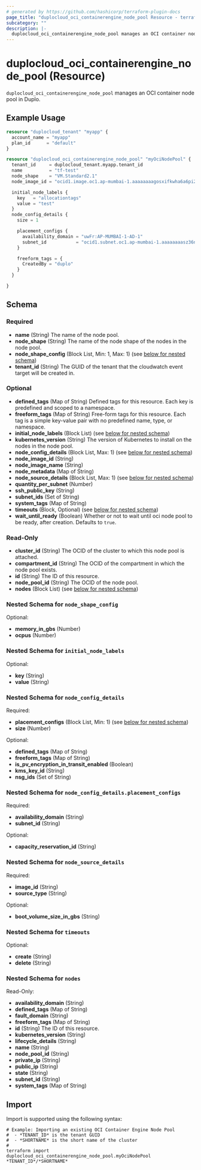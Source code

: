 ```yaml
---
# generated by https://github.com/hashicorp/terraform-plugin-docs
page_title: "duplocloud_oci_containerengine_node_pool Resource - terraform-provider-duplocloud"
subcategory: ""
description: |-
  duplocloud_oci_containerengine_node_pool manages an OCI container node pool in Duplo.
---
```


# duplocloud_oci_containerengine_node_pool (Resource)

`duplocloud_oci_containerengine_node_pool` manages an OCI container node pool in Duplo.

## Example Usage

```terraform
resource "duplocloud_tenant" "myapp" {
  account_name = "myapp"
  plan_id      = "default"
}

resource "duplocloud_oci_containerengine_node_pool" "myOciNodePool" {
  tenant_id     = duplocloud_tenant.myapp.tenant_id
  name          = "tf-test"
  node_shape    = "VM.Standard2.1"
  node_image_id = "ocid1.image.oc1.ap-mumbai-1.aaaaaaaagosxifkwha6a6pi2fxx4idf3te3icdsf7z6jar2sxls6xycnehna"

  initial_node_labels {
    key   = "allocationtags"
    value = "test"
  }
  node_config_details {
    size = 1

    placement_configs {
      availability_domain = "uwFr:AP-MUMBAI-1-AD-1"
      subnet_id           = "ocid1.subnet.oc1.ap-mumbai-1.aaaaaaaasz36nwww2zygjn7arpuq4fbz3z22kn6adlalldvld3b5nu6afuxa"
    }

    freeform_tags = {
      CreatedBy = "duplo"
    }
  }

}
```

<!-- schema generated by tfplugindocs -->
## Schema

### Required

- **name** (String) The name of the node pool.
- **node_shape** (String) The name of the node shape of the nodes in the node pool.
- **node_shape_config** (Block List, Min: 1, Max: 1) (see [below for nested schema](#nestedblock--node_shape_config))
- **tenant_id** (String) The GUID of the tenant that the cloudwatch event target will be created in.

### Optional

- **defined_tags** (Map of String) Defined tags for this resource. Each key is predefined and scoped to a namespace.
- **freeform_tags** (Map of String) Free-form tags for this resource. Each tag is a simple key-value pair with no predefined name, type, or namespace.
- **initial_node_labels** (Block List) (see [below for nested schema](#nestedblock--initial_node_labels))
- **kubernetes_version** (String) The version of Kubernetes to install on the nodes in the node pool.
- **node_config_details** (Block List, Max: 1) (see [below for nested schema](#nestedblock--node_config_details))
- **node_image_id** (String)
- **node_image_name** (String)
- **node_metadata** (Map of String)
- **node_source_details** (Block List, Max: 1) (see [below for nested schema](#nestedblock--node_source_details))
- **quantity_per_subnet** (Number)
- **ssh_public_key** (String)
- **subnet_ids** (Set of String)
- **system_tags** (Map of String)
- **timeouts** (Block, Optional) (see [below for nested schema](#nestedblock--timeouts))
- **wait_until_ready** (Boolean) Whether or not to wait until oci node pool to be ready, after creation. Defaults to `true`.

### Read-Only

- **cluster_id** (String) The OCID of the cluster to which this node pool is attached.
- **compartment_id** (String) The OCID of the compartment in which the node pool exists.
- **id** (String) The ID of this resource.
- **node_pool_id** (String) The OCID of the node pool.
- **nodes** (Block List) (see [below for nested schema](#nestedblock--nodes))

<a id="nestedblock--node_shape_config"></a>
### Nested Schema for `node_shape_config`

Optional:

- **memory_in_gbs** (Number)
- **ocpus** (Number)


<a id="nestedblock--initial_node_labels"></a>
### Nested Schema for `initial_node_labels`

Optional:

- **key** (String)
- **value** (String)


<a id="nestedblock--node_config_details"></a>
### Nested Schema for `node_config_details`

Required:

- **placement_configs** (Block List, Min: 1) (see [below for nested schema](#nestedblock--node_config_details--placement_configs))
- **size** (Number)

Optional:

- **defined_tags** (Map of String)
- **freeform_tags** (Map of String)
- **is_pv_encryption_in_transit_enabled** (Boolean)
- **kms_key_id** (String)
- **nsg_ids** (Set of String)

<a id="nestedblock--node_config_details--placement_configs"></a>
### Nested Schema for `node_config_details.placement_configs`

Required:

- **availability_domain** (String)
- **subnet_id** (String)

Optional:

- **capacity_reservation_id** (String)



<a id="nestedblock--node_source_details"></a>
### Nested Schema for `node_source_details`

Required:

- **image_id** (String)
- **source_type** (String)

Optional:

- **boot_volume_size_in_gbs** (String)


<a id="nestedblock--timeouts"></a>
### Nested Schema for `timeouts`

Optional:

- **create** (String)
- **delete** (String)


<a id="nestedblock--nodes"></a>
### Nested Schema for `nodes`

Read-Only:

- **availability_domain** (String)
- **defined_tags** (Map of String)
- **fault_domain** (String)
- **freeform_tags** (Map of String)
- **id** (String) The ID of this resource.
- **kubernetes_version** (String)
- **lifecycle_details** (String)
- **name** (String)
- **node_pool_id** (String)
- **private_ip** (String)
- **public_ip** (String)
- **state** (String)
- **subnet_id** (String)
- **system_tags** (Map of String)

## Import

Import is supported using the following syntax:

```shell
# Example: Importing an existing OCI Container Engine Node Pool
#  - *TENANT_ID* is the tenant GUID
#  - *SHORTNAME* is the short name of the cluster
#
terraform import duplocloud_oci_containerengine_node_pool.myOciNodePool *TENANT_ID*/*SHORTNAME*
```
